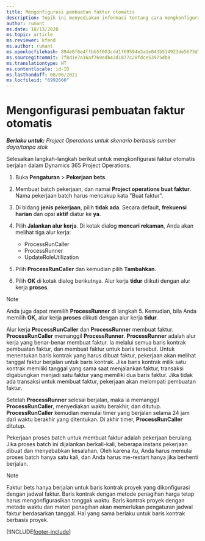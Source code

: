 ```yaml
---
title: Mengonfigurasi pembuatan faktur otomatis
description: Topik ini menyediakan informasi tentang cara mengkonfigurasi sistem untuk menghasilkan faktur secara otomatis.
author: rumant
ms.date: 10/13/2020
ms.topic: article
ms.reviewer: kfend
ms.author: rumant
ms.openlocfilehash: 894e8f6e4ffbb5f003cdd1f69594e2a1e043b514923de5673d7ba9afaa6894e8
ms.sourcegitcommit: 7f8d1e7a16af769adb43d1877c28fdce53975db8
ms.translationtype: HT
ms.contentlocale: id-ID
ms.lasthandoff: 08/06/2021
ms.locfileid: "6992660"
---
```

# <a name="configure-automatic-invoice-creation"></a>Mengonfigurasi pembuatan faktur otomatis

_**Berlaku untuk:** Project Operations untuk skenario berbasis sumber daya/tanpa stok_


Selesaikan langkah-langkah berikut untuk mengkonfigurasi faktur otomatis berjalan dalam Dynamics 365 Project Operations.

1. Buka **Pengaturan** > **Pekerjaan bets**.
2. Membuat batch pekerjaan, dan namai **Project operations buat faktur**. Nama pekerjaan batch harus mencakup kata "Buat faktur".
3. Di bidang **jenis pekerjaan**, pilih **tidak ada**. Secara default, **frekuensi harian** dan opsi **aktif** diatur ke **ya**.
4. Pilih **Jalankan alur kerja**. Di kotak dialog **mencari rekaman**, Anda akan melihat tiga alur kerja:

    - ProcessRunCaller
    - ProcessRunner
    - UpdateRoleUtilization

5. Pilih **ProcessRunCaller** dan kemudian pilih **Tambahkan**.
6. Pilih **OK** di kotak dialog berikutnya. Alur kerja **tidur** diikuti dengan alur kerja **proses**.

  > [!NOTE]
  > Anda juga dapat memilih **ProcessRunner** di langkah 5. Kemudian, bila Anda memilih **OK**, alur kerja **proses** diikuti dengan alur kerja **tidur**.

Alur kerja **ProcessRunCaller** dan **ProcessRunner** membuat faktur. **ProcessRunCaller** memanggil **ProcessRunner**. **ProcessRunner** adalah alur kerja yang benar-benar membuat faktur. Ia melalui semua baris kontrak pembuatan faktur, dan membuat faktur untuk baris tersebut. Untuk menentukan baris kontrak yang harus dibuat faktur, pekerjaan akan melihat tanggal faktur berjalan untuk baris kontrak. Jika baris kontrak milik satu kontrak memiliki tanggal yang sama saat menjalankan faktur, transaksi digabungkan menjadi satu faktur yang memiliki dua baris faktur. Jika tidak ada transaksi untuk membuat faktur, pekerjaan akan melompati pembuatan faktur.

Setelah **ProcessRunner** selesai berjalan, maka ia memanggil **ProcessRunCaller**, menyediakan waktu berakhir, dan ditutup. **ProcessRunCaller** kemudian memulai timer yang berjalan selama 24 jam dari waktu berakhir yang ditentukan. Di akhir timer, **ProcessRunCaller** ditutup.

Pekerjaan proses batch untuk membuat faktur adalah pekerjaan berulang. Jika proses batch ini dijalankan berkali-kali, beberapa instans pekerjaan dibuat dan menyebabkan kesalahan. Oleh karena itu, Anda harus memulai proses batch hanya satu kali, dan Anda harus me-restart hanya jika berhenti berjalan.

> [!NOTE]
> Faktur bets hanya berjalan untuk baris kontrak proyek yang dikonfigurasi dengan jadwal faktur. Baris kontrak dengan metode penagihan harga tetap harus mengonfigurasikan tonggak waktu. Baris kontrak proyek dengan metode waktu dan materi penagihan akan memerlukan pengaturan jadwal faktur berdasarkan tanggal. Hal yang sama berlaku untuk baris kontrak berbasis proyek.     


[!INCLUDE[footer-include](../includes/footer-banner.md)]